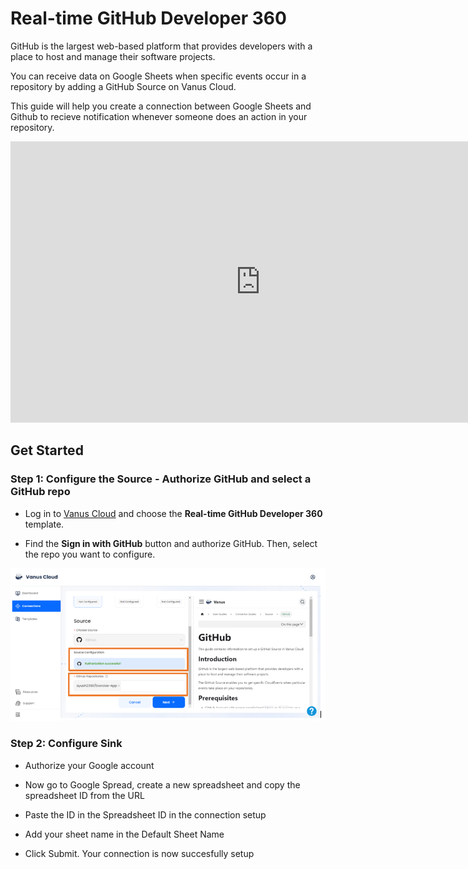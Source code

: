# Real-time GitHub Developer 360

GitHub is the largest web-based platform that provides developers with a place to host and manage their software projects.

You can receive data on Google Sheets when specific events occur in a repository by adding a GitHub Source on Vanus Cloud.

This guide will help you create a connection between Google Sheets and Github to recieve notification whenever someone does an action in your repository.

<iframe
  width="800"
  height="450"
  src="https://www.youtube.com/embed/FygBdoL3ld0"
  title="YouTube video player"
  frameBorder="0"
  allowFullScreen={true}
  allow="accelerometer; autoplay; clipboard-write; encrypted-media; gyroscope; picture-in-picture; web-share"
></iframe>

## Get Started

### Step 1: Configure the Source - Authorize GitHub and select a GitHub repo

- Log in to [Vanus Cloud](https://cloud.vanus.ai/) and choose the **Real-time GitHub Developer 360** template.

- Find the **Sign in with GitHub** button and authorize GitHub. Then, select the repo you want to configure.

![1.png](imgs/github-issue-discord-1.PNG)

### Step 2: Configure Sink

- Authorize your Google account

- Now go to Google Spread, create a new spreadsheet and copy the spreadsheet ID from the URL

- Paste the ID in the Spreadsheet ID in the connection setup

- Add your sheet name in the Default Sheet Name

- Click Submit. Your connection is now succesfully setup
